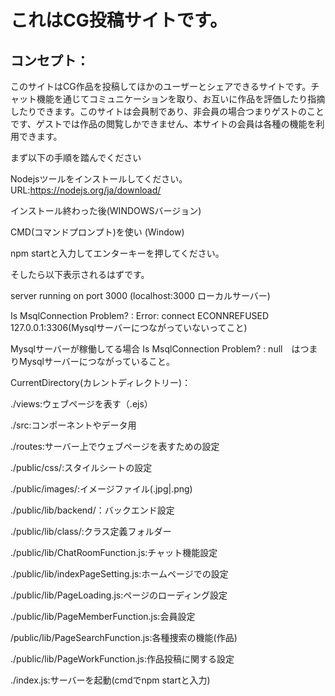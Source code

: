 # これはCG投稿サイトです。

## コンセプト：

  このサイトはCG作品を投稿してほかのユーザーとシェアできるサイトです。チャット機能を通じてコミュニケーションを取り、お互いに作品を評価したり指摘したりできます。このサイトは会員制であり、非会員の場合つまりゲストのことです、ゲストでは作品の閲覧しかできません、本サイトの会員は各種の機能を利用できます。




まず以下の手順を踏んでください

Nodejsツールをインストールしてください。
URL:https://nodejs.org/ja/download/

インストール終わった後(WINDOWSバージョン)

CMD(コマンドプロンプト)を使い (Window)

npm startと入力してエンターキーを押してください。

そしたら以下表示されるはずです。

server running on port 3000 (localhost:3000 ローカルサーバー)

Is MsqlConnection Problem? : Error: connect ECONNREFUSED 127.0.0.1:3306(Mysqlサーバーにつながっていないってこと)

Mysqlサーバーが稼働してる場合
Is MsqlConnection Problem? : null　はつまりMysqlサーバーにつながっていること。



CurrentDirectory(カレントディレクトリー)：

./views:ウェブページを表す（.ejs）

./src:コンポーネントやデータ用

./routes:サーバー上でウェブページを表すための設定

./public/css/:スタイルシートの設定

./public/images/:イメージファイル(.jpg|.png)

./public/lib/backend/：バックエンド設定

./public/lib/class/:クラス定義フォルダー

./public/lib/ChatRoomFunction.js:チャット機能設定

./public/lib/indexPageSetting.js:ホームページでの設定

./public/lib/PageLoading.js:ページのローディング設定

./public/lib/PageMemberFunction.js:会員設定

/public/lib/PageSearchFunction.js:各種捜索の機能(作品)

./public/lib/PageWorkFunction.js:作品投稿に関する設定


./index.js:サーバーを起動(cmdでnpm startと入力)
